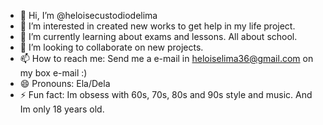 - 👋 Hi, I’m @heloisecustodiodelima
- 👀 I’m interested in created new works to get help in my life project.
- 🌱 I’m currently learning about exams and lessons. All about school.
- 💞️ I’m looking to collaborate on new projects.
- 📫 How to reach me: Send me a e-mail in heloiselima36@gmail.com on my box e-mail :)
- 😄 Pronouns: Ela/Dela
- ⚡ Fun fact: Im obsess with 60s, 70s, 80s and 90s style and music. And Im only 18 years old.

<!---
heloisecustodiodelima/heloisecustodiodelima is a ✨ special ✨ repository because its `README.md` (this file) appears on your GitHub profile.
You can click the Preview link to take a look at your changes.
--->
